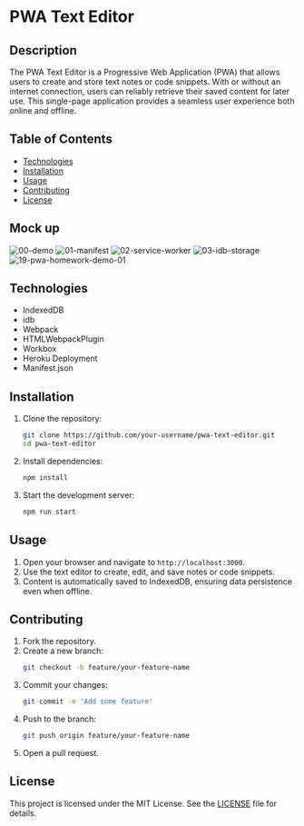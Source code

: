 # PWA Text Editor

## Description
The PWA Text Editor is a Progressive Web Application (PWA) that allows users to create and store text notes or code snippets. With or without an internet connection, users can reliably retrieve their saved content for later use. This single-page application provides a seamless user experience both online and offline.

## Table of Contents
- [Technologies](#technologies)
- [Installation](#installation)
- [Usage](#usage)
- [Contributing](#contributing)
- [License](#license)

## Mock up
![00-demo](https://github.com/Jay1194/Text-Editor/assets/105843570/87047778-2fb0-45b5-8c36-1909c4672afb)
![01-manifest](https://github.com/Jay1194/Text-Editor/assets/105843570/65cdf348-c339-4648-9543-93b6ae17e5ee)
![02-service-worker](https://github.com/Jay1194/Text-Editor/assets/105843570/2471800c-1621-4cc6-ba96-f7a2ae51c4cb)
![03-idb-storage](https://github.com/Jay1194/Text-Editor/assets/105843570/3f980546-720a-478f-b592-d11ee393f236)
![19-pwa-homework-demo-01](https://github.com/Jay1194/Text-Editor/assets/105843570/b54faac9-3e7b-4839-8af3-78228aa81146)

## Technologies
- IndexedDB
- idb
- Webpack
- HTMLWebpackPlugin
- Workbox
- Heroku Deployment
- Manifest.json

## Installation
1. Clone the repository:
    ```bash
    git clone https://github.com/your-username/pwa-text-editor.git
    cd pwa-text-editor
    ```

2. Install dependencies:
    ```bash
    npm install
    ```

3. Start the development server:
    ```bash
    npm run start
    ```

## Usage
1. Open your browser and navigate to `http://localhost:3000`.
2. Use the text editor to create, edit, and save notes or code snippets.
3. Content is automatically saved to IndexedDB, ensuring data persistence even when offline.

## Contributing
1. Fork the repository.
2. Create a new branch:
    ```bash
    git checkout -b feature/your-feature-name
    ```
3. Commit your changes:
    ```bash
    git commit -m 'Add some feature'
    ```
4. Push to the branch:
    ```bash
    git push origin feature/your-feature-name
    ```
5. Open a pull request.

## License
This project is licensed under the MIT License. See the [LICENSE](LICENSE) file for details.
